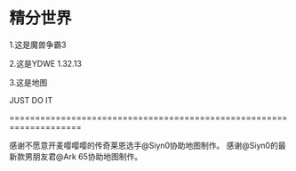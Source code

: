 # 精分世界

1.这是魔兽争霸3

2.这是YDWE 1.32.13

3.这是地图

JUST DO IT

====================================================================

感谢不愿意开麦嘤嘤嘤的传奇莱恩选手@Siyn0协助地图制作。
感谢@Siyn0的最新款男朋友君@Ark 65协助地图制作。
